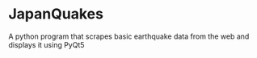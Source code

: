 # JapanQuakes
A python program that scrapes basic earthquake data from the web and displays it using PyQt5
